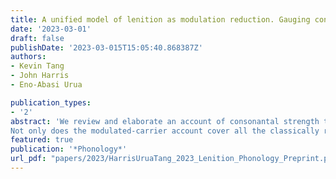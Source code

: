 ```yaml
---
title: A unified model of lenition as modulation reduction. Gauging consonant strength in Ibibio
date: '2023-03-01'
draft: false
publishDate: '2023-03-015T15:05:40.868387Z'
authors:
- Kevin Tang
- John Harris
- Eno-Abasi Urua

publication_types:
- '2'
abstract: 'We review and elaborate an account of consonantal strength that is founded on the model of speech as a modulated carrier signal. The stronger the consonant, the greater the modulation. Unlike approaches based on sonority or articulatory aperture, the account offers a uniform definition of the phonetic effect lenition has on consonants: all types of lenition (such as debuccalisation, spirantisation, and vocalisation) reduce the extent to which a consonant modulates the carrier. To demonstrate the quantifiability of this account, we present an analysis of Ibibio, in which we investigate the effects of lenition on the amplitude, periodicity, and temporal properties of consonants. We propose a method for integrating these different acoustic dimensions within an overall measure of modulation size.
Not only does the modulated-carrier account cover all the classically recognised lenition types, but it also encompasses loss of plosive release in final stops – which, although not traditionally classed as lenition, is clearly related to processes that are.'
featured: true
publication: '*Phonology*'
url_pdf: "papers/2023/HarrisUruaTang_2023_Lenition_Phonology_Preprint.pdf"
---
```

